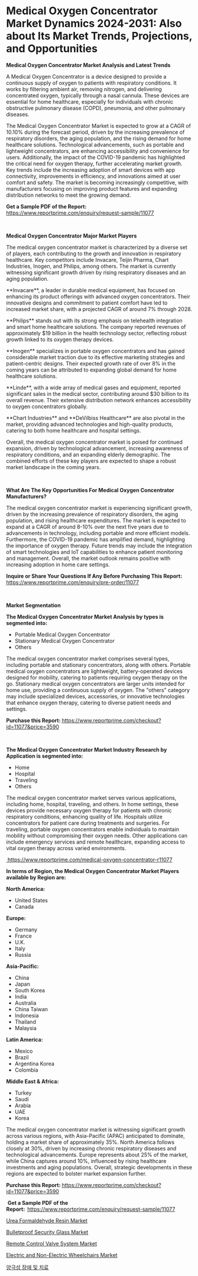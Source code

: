 <p><h1>Medical Oxygen Concentrator Market Dynamics 2024-2031: Also about Its Market Trends, Projections, and Opportunities</h1></p><p><strong>Medical Oxygen Concentrator Market Analysis and Latest Trends</strong></p>
<p><p>A Medical Oxygen Concentrator is a device designed to provide a continuous supply of oxygen to patients with respiratory conditions. It works by filtering ambient air, removing nitrogen, and delivering concentrated oxygen, typically through a nasal cannula. These devices are essential for home healthcare, especially for individuals with chronic obstructive pulmonary disease (COPD), pneumonia, and other pulmonary diseases. </p><p>The Medical Oxygen Concentrator Market is expected to grow at a CAGR of 10.10% during the forecast period, driven by the increasing prevalence of respiratory disorders, the aging population, and the rising demand for home healthcare solutions. Technological advancements, such as portable and lightweight concentrators, are enhancing accessibility and convenience for users. Additionally, the impact of the COVID-19 pandemic has highlighted the critical need for oxygen therapy, further accelerating market growth. Key trends include the increasing adoption of smart devices with app connectivity, improvements in efficiency, and innovations aimed at user comfort and safety. The market is becoming increasingly competitive, with manufacturers focusing on improving product features and expanding distribution networks to meet the growing demand.</p></p>
<p><strong>Get a Sample PDF of the Report:&nbsp;</strong> <a href="https://www.reportprime.com/enquiry/request-sample/11077">https://www.reportprime.com/enquiry/request-sample/11077</a></p>
<p>&nbsp;</p>
<p><strong>Medical Oxygen Concentrator Major Market Players</strong></p>
<p><p>The medical oxygen concentrator market is characterized by a diverse set of players, each contributing to the growth and innovation in respiratory healthcare. Key competitors include Invacare, Teijin Pharma, Chart Industries, Inogen, and Philips, among others. The market is currently witnessing significant growth driven by rising respiratory diseases and an aging population.</p><p>**Invacare**, a leader in durable medical equipment, has focused on enhancing its product offerings with advanced oxygen concentrators. Their innovative designs and commitment to patient comfort have led to increased market share, with a projected CAGR of around 7% through 2028.</p><p>**Philips** stands out with its strong emphasis on telehealth integration and smart home healthcare solutions. The company reported revenues of approximately $19 billion in the health technology sector, reflecting robust growth linked to its oxygen therapy devices.</p><p>**Inogen** specializes in portable oxygen concentrators and has gained considerable market traction due to its effective marketing strategies and patient-centric designs. Their expected growth rate of over 8% in the coming years can be attributed to expanding global demand for home healthcare solutions.</p><p>**Linde**, with a wide array of medical gases and equipment, reported significant sales in the medical sector, contributing around $30 billion to its overall revenue. Their extensive distribution network enhances accessibility to oxygen concentrators globally.</p><p>**Chart Industries** and **DeVilbiss Healthcare** are also pivotal in the market, providing advanced technologies and high-quality products, catering to both home healthcare and hospital settings.</p><p>Overall, the medical oxygen concentrator market is poised for continued expansion, driven by technological advancement, increasing awareness of respiratory conditions, and an expanding elderly demographic. The combined efforts of these key players are expected to shape a robust market landscape in the coming years.</p></p>
<p>&nbsp;</p>
<p><strong>What Are The Key Opportunities For Medical Oxygen Concentrator Manufacturers?</strong></p>
<p><p>The medical oxygen concentrator market is experiencing significant growth, driven by the increasing prevalence of respiratory disorders, the aging population, and rising healthcare expenditures. The market is expected to expand at a CAGR of around 8-10% over the next five years due to advancements in technology, including portable and more efficient models. Furthermore, the COVID-19 pandemic has amplified demand, highlighting the importance of oxygen therapy. Future trends may include the integration of smart technologies and IoT capabilities to enhance patient monitoring and management. Overall, the market outlook remains positive with increasing adoption in home care settings.</p></p>
<p><strong>Inquire or Share Your Questions If Any Before Purchasing This Report:</strong> <a href="https://www.reportprime.com/enquiry/pre-order/11077">https://www.reportprime.com/enquiry/pre-order/11077</a></p>
<p>&nbsp;</p>
<p><strong>Market Segmentation</strong></p>
<p><strong>The Medical Oxygen Concentrator Market Analysis by types is segmented into:</strong></p>
<p><ul><li>Portable Medical Oxygen Concentrator</li><li>Stationary Medical Oxygen Concentrator</li><li>Others</li></ul></p>
<p><p>The medical oxygen concentrator market comprises several types, including portable and stationary concentrators, along with others. Portable medical oxygen concentrators are lightweight, battery-operated devices designed for mobility, catering to patients requiring oxygen therapy on the go. Stationary medical oxygen concentrators are larger units intended for home use, providing a continuous supply of oxygen. The "others" category may include specialized devices, accessories, or innovative technologies that enhance oxygen therapy, catering to diverse patient needs and settings.</p></p>
<p><strong>Purchase this Report:&nbsp;</strong><a href="https://www.reportprime.com/checkout?id=11077&price=3590">https://www.reportprime.com/checkout?id=11077&price=3590</a></p>
<p>&nbsp;</p>
<p><strong>The Medical Oxygen Concentrator Market Industry Research by Application is segmented into:</strong></p>
<p><ul><li>Home</li><li>Hospital</li><li>Traveling</li><li>Others</li></ul></p>
<p><p>The medical oxygen concentrator market serves various applications, including home, hospital, traveling, and others. In home settings, these devices provide necessary oxygen therapy for patients with chronic respiratory conditions, enhancing quality of life. Hospitals utilize concentrators for patient care during treatments and surgeries. For traveling, portable oxygen concentrators enable individuals to maintain mobility without compromising their oxygen needs. Other applications can include emergency services and remote healthcare, expanding access to vital oxygen therapy across varied environments.</p></p>
<p><a href="https://www.reportprime.com/medical-oxygen-concentrator-r11077">&nbsp;https://www.reportprime.com/medical-oxygen-concentrator-r11077</a></p>
<p><strong>In terms of Region, the Medical Oxygen Concentrator Market Players available by Region are:</strong></p>
<p>
    <p> <strong> North America: </strong>
        <ul>
            <li>United States</li>
            <li>Canada</li>
        </ul>
        </p> 
    <p> <strong> Europe: </strong>
        <ul>
            <li>Germany</li>
            <li>France</li>
            <li>U.K.</li>
            <li>Italy</li>
            <li>Russia</li>
        </ul>
        </p> 
    <p> <strong> Asia-Pacific: </strong>
        <ul>
            <li>China</li>
            <li>Japan</li>
            <li>South Korea</li>
            <li>India</li>
            <li>Australia</li>
            <li>China Taiwan</li>
            <li>Indonesia</li>
            <li>Thailand</li>
            <li>Malaysia</li>
        </ul>
        </p> 
    <p> <strong> Latin America: </strong>
        <ul>
            <li>Mexico</li>
            <li>Brazil</li>
            <li>Argentina Korea</li>
            <li>Colombia</li>
        </ul>
        </p> 
    <p> <strong> Middle East & Africa: </strong>
        <ul>
            <li>Turkey</li>
            <li>Saudi</li>
            <li>Arabia</li>
            <li>UAE</li>
            <li>Korea</li>
        </ul>
    </p>
    </p>
<p><p>The medical oxygen concentrator market is witnessing significant growth across various regions, with Asia-Pacific (APAC) anticipated to dominate, holding a market share of approximately 35%. North America follows closely at 30%, driven by increasing chronic respiratory diseases and technological advancements. Europe represents about 25% of the market, while China captures around 10%, influenced by rising healthcare investments and aging populations. Overall, strategic developments in these regions are expected to bolster market expansion further.</p></p>
<p><strong>Purchase this Report: </strong><a href="https://www.reportprime.com/checkout?id=11077&price=3590">https://www.reportprime.com/checkout?id=11077&price=3590</a></p>
<p>&nbsp;<strong>Get a Sample PDF of the Report:&nbsp;&nbsp;</strong><a href="https://www.reportprime.com/enquiry/request-sample/11077">https://www.reportprime.com/enquiry/request-sample/11077</a></p>
<p><strong></strong></p>
<p><p><a href="https://www.linkedin.com/pulse/urea-formaldehyde-resin-market-industry-landscape-growth-trajectories-w4wjc?trackingId=yFHk%2BRO3R%2FyE%2FLQqfWczag%3D%3D">Urea Formaldehyde Resin Market</a></p><p><a href="https://www.linkedin.com/pulse/emerging-bulletproof-security-glass-market-opportunities-analysis-rgycc?trackingId=LJstAN93QLGXQn91Y2%2B4Pg%3D%3D">Bulletproof Security Glass Market</a></p><p><a href="https://medium.com/@bradleyills65767/this-report-aims-to-provide-a-comprehensive-presentation-of-the-global-market-for-remote-control-224ca4bac2bc">Remote Control Valve System Market</a></p><p><a href="https://github.com/RunaHaque64/Market-Research-Report-List-1/blob/main/electric-and-non-electric-wheelchairs-market.md">Electric and Non-Electric Wheelchairs Market</a></p><p><a href="https://medium.com/@vlcostes/%EC%84%B8%EA%B3%84-bipolar-disorders-and-treatment-market-%EC%9D%80-2024%EC%97%90%EC%84%9C-2031%EB%A1%9C-%EC%97%B0%ED%8F%89%EA%B7%A0-%EC%A6%9D%EA%B0%80%EC%9C%A8%EC%9D%84-%EB%B3%B4%EC%9D%BC-%EA%B2%83%EC%9C%BC%EB%A1%9C-%EC%98%88%EC%83%81%EB%90%A9%EB%8B%88%EB%8B%A4-3c4506edbf2c?postPublishedType=initial">양극성 장애 및 치료</a></p></p>